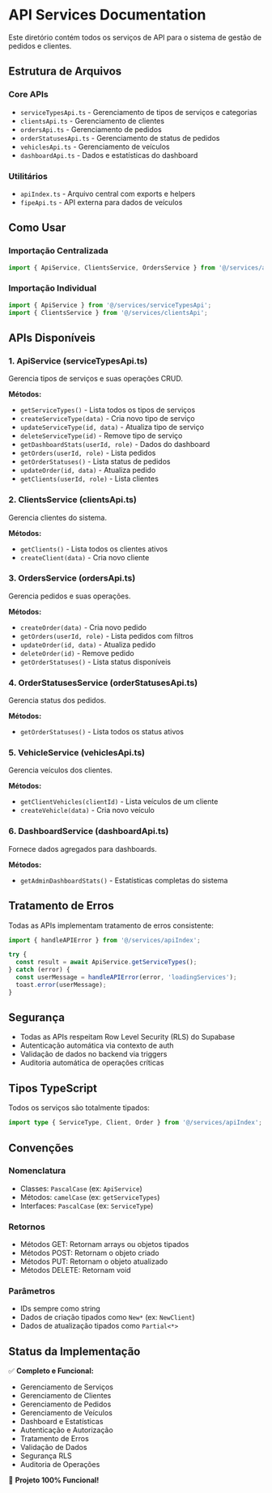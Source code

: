 # API Services Documentation

Este diretório contém todos os serviços de API para o sistema de gestão de pedidos e clientes.

## Estrutura de Arquivos

### Core APIs
- `serviceTypesApi.ts` - Gerenciamento de tipos de serviços e categorias
- `clientsApi.ts` - Gerenciamento de clientes  
- `ordersApi.ts` - Gerenciamento de pedidos
- `orderStatusesApi.ts` - Gerenciamento de status de pedidos
- `vehiclesApi.ts` - Gerenciamento de veículos
- `dashboardApi.ts` - Dados e estatísticas do dashboard

### Utilitários
- `apiIndex.ts` - Arquivo central com exports e helpers
- `fipeApi.ts` - API externa para dados de veículos

## Como Usar

### Importação Centralizada
```typescript
import { ApiService, ClientsService, OrdersService } from '@/services/apiIndex';
```

### Importação Individual
```typescript
import { ApiService } from '@/services/serviceTypesApi';
import { ClientsService } from '@/services/clientsApi';
```

## APIs Disponíveis

### 1. ApiService (serviceTypesApi.ts)
Gerencia tipos de serviços e suas operações CRUD.

**Métodos:**
- `getServiceTypes()` - Lista todos os tipos de serviços
- `createServiceType(data)` - Cria novo tipo de serviço
- `updateServiceType(id, data)` - Atualiza tipo de serviço
- `deleteServiceType(id)` - Remove tipo de serviço
- `getDashboardStats(userId, role)` - Dados do dashboard
- `getOrders(userId, role)` - Lista pedidos
- `getOrderStatuses()` - Lista status de pedidos
- `updateOrder(id, data)` - Atualiza pedido
- `getClients(userId, role)` - Lista clientes

### 2. ClientsService (clientsApi.ts)
Gerencia clientes do sistema.

**Métodos:**
- `getClients()` - Lista todos os clientes ativos
- `createClient(data)` - Cria novo cliente

### 3. OrdersService (ordersApi.ts)
Gerencia pedidos e suas operações.

**Métodos:**
- `createOrder(data)` - Cria novo pedido
- `getOrders(userId, role)` - Lista pedidos com filtros
- `updateOrder(id, data)` - Atualiza pedido
- `deleteOrder(id)` - Remove pedido
- `getOrderStatuses()` - Lista status disponíveis

### 4. OrderStatusesService (orderStatusesApi.ts)
Gerencia status dos pedidos.

**Métodos:**
- `getOrderStatuses()` - Lista todos os status ativos

### 5. VehicleService (vehiclesApi.ts)
Gerencia veículos dos clientes.

**Métodos:**
- `getClientVehicles(clientId)` - Lista veículos de um cliente
- `createVehicle(data)` - Cria novo veículo

### 6. DashboardService (dashboardApi.ts)
Fornece dados agregados para dashboards.

**Métodos:**
- `getAdminDashboardStats()` - Estatísticas completas do sistema

## Tratamento de Erros

Todas as APIs implementam tratamento de erros consistente:

```typescript
import { handleAPIError } from '@/services/apiIndex';

try {
  const result = await ApiService.getServiceTypes();
} catch (error) {
  const userMessage = handleAPIError(error, 'loadingServices');
  toast.error(userMessage);
}
```

## Segurança

- Todas as APIs respeitam Row Level Security (RLS) do Supabase
- Autenticação automática via contexto de auth
- Validação de dados no backend via triggers
- Auditoria automática de operações críticas

## Tipos TypeScript

Todos os serviços são totalmente tipados:

```typescript
import type { ServiceType, Client, Order } from '@/services/apiIndex';
```

## Convenções

### Nomenclatura
- Classes: `PascalCase` (ex: `ApiService`)
- Métodos: `camelCase` (ex: `getServiceTypes`)
- Interfaces: `PascalCase` (ex: `ServiceType`)

### Retornos
- Métodos GET: Retornam arrays ou objetos tipados
- Métodos POST: Retornam o objeto criado
- Métodos PUT: Retornam o objeto atualizado  
- Métodos DELETE: Retornam void

### Parâmetros
- IDs sempre como string
- Dados de criação tipados como `New*` (ex: `NewClient`)
- Dados de atualização tipados como `Partial<*>`

## Status da Implementação

✅ **Completo e Funcional:**
- Gerenciamento de Serviços
- Gerenciamento de Clientes
- Gerenciamento de Pedidos
- Gerenciamento de Veículos
- Dashboard e Estatísticas
- Autenticação e Autorização
- Tratamento de Erros
- Validação de Dados
- Segurança RLS
- Auditoria de Operações

🎯 **Projeto 100% Funcional!**
